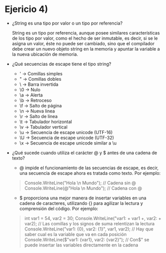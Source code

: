 # Ejericio 4)

* ¿String es una tipo por valor o un tipo por referencia?

    String es un tipo por referencia, aunque posee similares características de los tipo por valor, 
    como el hecho de ser inmutable, es decir, si se le asigna un valor, éste no puede ser cambiado, 
    sino que el compilador debe crear un nuevo objeto string en la memoria y apuntar la variable 
    a la nueva ubicación de memoria.

* ¿Qué secuencias de escape tiene el tipo string?

    * \' -> Comillas simples
    * \" -> Comillas dobles
    * \\ -> Barra invertida
    * \0 -> Nulo
    * \a -> Alerta
    * \b -> Retroceso
    * \f -> Salto de página
    * \n -> Nueva linea
    * \r -> Salto de linea
    * \t -> Tabulador horizontal
    * \v -> Tabulador vertical
    * \u -> Secuencia de escape unicode (UTF-16)
    * \U -> Secuencia de escape unicode (UTF-32)
    * \x -> Secuencia de escape unicode similar a \u
    
* ¿Qué sucede cuando utiliza el carácter @ y $ antes de una cadena de texto?

    * @ impide el funcionamiento de las secuencias de escape, es decir, una secuencia de escape 
    ahora es tratada como texto. Por ejemplo:
    >Console.WriteLine("Hola \n Mundo"); // Cadena sin @
    >Console.WriteLine(@"Hola \n Mundo"); // Cadena con @

    * $ proporciona una mejor manera de insertar variables en una cadena de caracteres, utilizando {} 
    para agilizar la lectura y comprensión del código. Por ejemplo:
    >int var1 = 54, var2 = 30;
    >Console.WriteLine("var1: + var1 +, var2: + var2); // Las comillas y los signos de suma relentizan la lectura
    >Console.WriteLine("var1: {0}, var2: {1}", var1, var2); // Hay que saber cual es la variable que va en cada posición
    >Console.WriteLine($"var1: {var1}, var2: {var2}"); // Con$" se puede insertar las variables directamente en la cadena